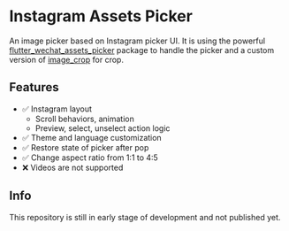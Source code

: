 # Instagram Assets Picker

An image picker based on Instagram picker UI. It is using the powerful [flutter_wechat_assets_picker](https://github.com/fluttercandies/flutter_wechat_assets_picker)
package to handle the picker and a custom version of [image_crop](https://pub.dev/packages/image_crop) for crop.

## Features

- ✅ Instagram layout
    - Scroll behaviors, animation
    - Preview, select, unselect action logic
- ✅ Theme and language customization
- ✅ Restore state of picker after pop
- ✅ Change aspect ratio from 1:1 to 4:5
- ❌ Videos are not supported

## Info

This repository is still in early stage of development and not published yet.